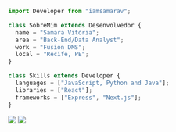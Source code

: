 ```js
import Developer from "iamsamarav";

class SobreMim extends Desenvolvedor {
  name = "Samara Vitória";
  area = "Back-End/Data Analyst";
  work = "Fusion DMS";
  local = "Recife, PE";
}

class Skills extends Developer {
  languages = ["JavaScript, Python and Java"];
  libraries = ["React"];
  frameworks = ["Express", "Next.js"];
}
```

<p align="left">
  <a href="#" alt="Gmail">
  <img src="https://img.shields.io/badge/-Gmail-FF0000?style=flat-square&labelColor=FF0000&logo=gmail&logoColor=white&link=LINK-DO-SEU-GMAIL" /></a>

  <a href="#" alt="LinkedIn">
  <img src="https://img.shields.io/badge/-Linkedin-0e76a8?style=flat-square&logo=Linkedin&logoColor=white&link=LINK-DO-SEU-LINKEDIN" /></a>

</p>
